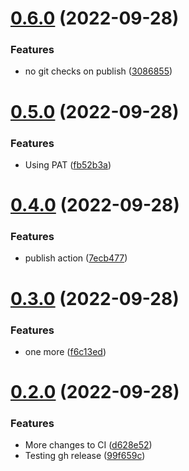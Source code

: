 # [0.6.0](https://github.com/mgibas/vue-router-fetch/compare/v0.5.0...v0.6.0) (2022-09-28)


### Features

* no git checks on publish ([3086855](https://github.com/mgibas/vue-router-fetch/commit/3086855bcf7dab903064d02796b7c9ef668a2c57))



# [0.5.0](https://github.com/mgibas/vue-router-fetch/compare/v0.4.0...v0.5.0) (2022-09-28)


### Features

* Using PAT ([fb52b3a](https://github.com/mgibas/vue-router-fetch/commit/fb52b3a00d5dd44a4b3f106ed67fa80b1075dbd7))



# [0.4.0](https://github.com/mgibas/vue-router-fetch/compare/v0.3.0...v0.4.0) (2022-09-28)


### Features

* publish action ([7ecb477](https://github.com/mgibas/vue-router-fetch/commit/7ecb47750e01390d111c662281e7819bf2b74895))



# [0.3.0](https://github.com/mgibas/vue-router-fetch/compare/v0.2.0...v0.3.0) (2022-09-28)


### Features

* one more ([f6c13ed](https://github.com/mgibas/vue-router-fetch/commit/f6c13ed8ab4c7baea78c06334b3f26a8db617e69))



# [0.2.0](https://github.com/mgibas/vue-router-fetch/compare/v0.1.0...v0.2.0) (2022-09-28)


### Features

* More changes to CI ([d628e52](https://github.com/mgibas/vue-router-fetch/commit/d628e5299b6665fa87cd49c8ed4851a09da1fd28))
* Testing gh release ([99f659c](https://github.com/mgibas/vue-router-fetch/commit/99f659c33003093efdc20670b700036bee484c7f))



